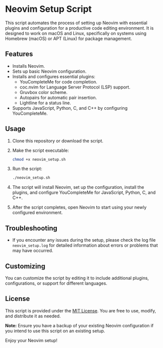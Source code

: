 # Neovim Setup Script

This script automates the process of setting up Neovim with essential plugins and configuration for a productive code editing environment. It is designed to work on macOS and Linux, specifically on systems using Homebrew (macOS) or APT (Linux) for package management.

## Features

- Installs Neovim.
- Sets up basic Neovim configuration.
- Installs and configures essential plugins:
  - YouCompleteMe for code completion.
  - coc.nvim for Language Server Protocol (LSP) support.
  - Gruvbox color scheme.
  - Autopairs for automatic pair insertion.
  - Lightline for a status line.
- Supports JavaScript, Python, C, and C++ by configuring YouCompleteMe.

## Usage

1. Clone this repository or download the script.
2. Make the script executable:

   ```bash
   chmod +x neovim_setup.sh
   ```

3. Run the script:

   ```bash
   ./neovim_setup.sh
   ```

4. The script will install Neovim, set up the configuration, install the plugins, and configure YouCompleteMe for JavaScript, Python, C, and C++.

5. After the script completes, open Neovim to start using your newly configured environment.

## Troubleshooting

- If you encounter any issues during the setup, please check the log file `neovim_setup.log` for detailed information about errors or problems that may have occurred.

## Customizing

You can customize the script by editing it to include additional plugins, configurations, or support for different languages.

## License

This script is provided under the [MIT License](LICENSE). You are free to use, modify, and distribute it as needed.

**Note:** Ensure you have a backup of your existing Neovim configuration if you intend to use this script on an existing setup.

Enjoy your Neovim setup!
